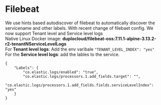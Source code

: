 # Filebeat
We use hints based autodiscover of filebeat to automatically discover the servicename and other labels. 
With recent change of filebaet config. We now support Tenant level and Service level logs  
Native Linux Docker image: **duplocloud/filebeat-oss:7.11.1-alpine-3.13.2-r2-tenantNServiceLevelLogs**  
For **Tenant level logs**: Add the env varibale `"TENANT_LEVEL_INDEX": "yes"`  
For the **Service level logs**: add the lables to the service.  
```
{
	"Labels": {
		"co.elastic.logs/enabled": "true",
		"co.elastic.logs/processors.1.add_fields.target": "",
		"co.elastic.logs/processors.1.add_fields.fields.serviceLevelIndex": "yes"
	}
}
```
